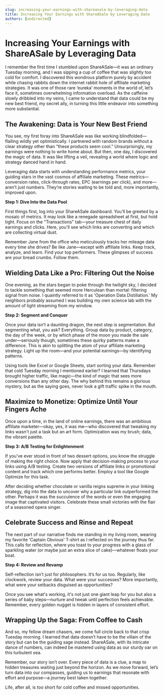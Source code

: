 ```yaml
---
slug: increasing-your-earnings-with-shareasale-by-leveraging-data
title: Increasing Your Earnings with ShareASale by Leveraging Data
authors: [undirected]
---
```



# Increasing Your Earnings with ShareASale by Leveraging Data

I remember the first time I stumbled upon ShareASale—it was an ordinary Tuesday morning, and I was sipping a cup of coffee that was slightly too cold for comfort. I discovered this wondrous platform purely by accident while chasing rabbits down the internet rabbit hole of affiliate marketing strategies. It was one of those rare ‘eureka’ moments in the world of, let’s face it, sometimes overwhelming information overload. As the caffeine slowly dribbled into my veins, I came to understand that data could be my new best friend, my secret ally, in turning this little endeavor into something more substantial.

## The Awakening: Data is Your New Best Friend

You see, my first foray into ShareASale was like working blindfolded—flailing wildly yet optimistically. I partnered with random brands without a clear strategy other than “these products seem cool.” Unsurprisingly, my earnings were nothing to write home about. But then, one day, I discovered the magic of data. It was like lifting a veil, revealing a world where logic and strategy danced hand in hand.

Leveraging data starts with understanding performance metrics, your guiding stars in the vast cosmos of affiliate marketing. These metrics—conversion rates, click-through rates, EPC (earnings per click), and more—aren’t just numbers. They’re stories waiting to be told and, more importantly, improved upon.

**Step 1: Dive Into the Data Pool**

First things first, log into your ShareASale dashboard. You’ll be greeted by a mosaic of metrics. It may look like a renegade spreadsheet at first, but hold tight. Focus on the "Transactions" tab—your treasure chest of daily earnings and clicks. Here, you'll see which links are converting and which are collecting virtual dust.

Remember Jane from the office who meticulously tracks her mileage data every time she drives? Be like Jane—except with affiliate links. Keep track, analyze, and learn. Find your top performers. These glimpses of success are your bread crumbs. Follow them.

## Wielding Data Like a Pro: Filtering Out the Noise

One evening, as the stars began to poke through the twilight sky, I decided to tackle something that seemed more Herculean than mortal: filtering signal from noise. I quaintly referred to it as 'Operation Data Distillation.' My neighbors probably assumed I was building my own science lab with the amount of light streaming from my window.

**Step 2: Segment and Conquer**

Once your data isn’t a daunting dragon, the next step is segmentation. But segmenting what, you ask? Everything. Group data by product, category, the day of the week, or by which phase of the moon you made the sale under—seriously though, sometimes these quirky patterns make a difference. This is akin to splitting the atom of your affiliate marketing strategy. Light up the room—and your potential earnings—by identifying patterns.

Using tools like Excel or Google Sheets, start sorting your data. Remember that cold Tuesday morning I mentioned earlier? I learned that Thursdays brought higher traffic, like magic—the kind of magic that sees more conversions than any other day. The why behind this remains a glorious mystery, but as the saying goes, never look a gift traffic spike in the mouth.

## Maximize to Monetize: Optimize Until Your Fingers Ache

Once upon a time, in the land of online earnings, there was an ambitious affiliate marketer—okay, yes, it was me—who discovered that tweaking my links wasn't just a task but an art form. Optimization was my brush; data, the vibrant palette.

**Step 3: A/B Testing for Enlightenment**

If you’ve ever stood in front of two dessert options, you know the struggle of making the right choice. Now apply that decision-making process to your links using A/B testing. Create two versions of affiliate links or promotional content and track which one performs better. Employ a tool like Google Optimize for this task.

After deciding whether chocolate or vanilla reigns supreme in your linking strategy, dig into the data to uncover why a particular link outperformed the other. Perhaps it was the succulence of the words or even the engaging image that captivated visitors. Celebrate these small victories with the flair of a seasoned opera singer.

## Celebrate Success and Rinse and Repeat

The next part of our narrative finds me standing in my living room, wearing my favorite ‘Captain Obvious’ T-shirt as I reflected on the journey thus far. This calls for reflection, where you toast to your progress with a glass of sparkling water (or maybe just an extra slice of cake)—whatever floats your boat.

**Step 4: Review and Revamp**

Self-reflection isn’t just for philosophers. It’s for us too. Regularly, like clockwork, review your data. What were your successes? More importantly, what were your setbacks disguised as opportunities?

Once you see what's working, it's not just one giant leap for you but also a series of baby steps—nurture and tweak until perfection feels achievable. Remember, every golden nugget is hidden in layers of consistent effort.

## Wrapping Up the Saga: From Coffee to Cash

And so, my fellow dream chasers, we come full circle back to that crisp Tuesday morning. I learned that data doesn’t have to be the villain of the story but can be the guiding sage instead. ShareASale, with its intricate dance of numbers, can indeed be mastered using data as our sturdy oar on this turbulent sea.

Remember, our story isn’t over. Every piece of data is a clue, a map to hidden treasures waiting just beyond the horizon. As we move forward, let’s turn data into our compasses, guiding us to earnings that resonate with effort and purpose—a journey best taken together. 

Life, after all, is too short for cold coffee and missed opportunities.